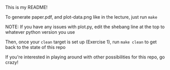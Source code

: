 This is my README!

To generate paper.pdf, and plot-data.png like in the lecture, just run `make`

NOTE: If you have any issues with plot.py, edit the shebang line at the top to whatever python version you use

Then, once your `clean` target is set up (Exercise 1), run `make clean` to get back to the state of this repo

If you're interested in playing around with other possibilities for this repo, go crazy!

